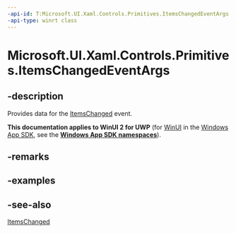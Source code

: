 ```yaml
---
-api-id: T:Microsoft.UI.Xaml.Controls.Primitives.ItemsChangedEventArgs
-api-type: winrt class
---
```


<!-- Class syntax.
public class ItemsChangedEventArgs : Windows.UI.Xaml.Controls.Primitives.IItemsChangedEventArgs
-->

# Microsoft.UI.Xaml.Controls.Primitives.ItemsChangedEventArgs

## -description
Provides data for the [ItemsChanged](../microsoft.ui.xaml.controls/itemcontainergenerator_itemschanged.md) event.

**This documentation applies to WinUI 2 for UWP** (for [WinUI](/windows/apps/winui/winui3/) in the [Windows App SDK](/windows/apps/windows-app-sdk/), see the **[Windows App SDK namespaces](/windows/windows-app-sdk/api/winrt/)**).

## -remarks

## -examples

## -see-also
[ItemsChanged](../microsoft.ui.xaml.controls/itemcontainergenerator_itemschanged.md)
